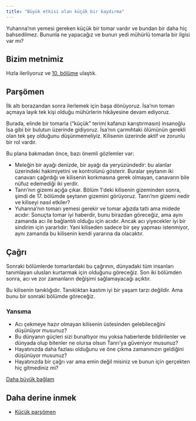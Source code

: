 ```yaml
---
title: "Büyük etkisi olan küçük bir kaydırma"
---
```



Yuhanna’nın yemesi gereken küçük bir tomar vardır ve bundan bir daha hiç bahsedilmez. Bununla ne yapacağız ve bunun yedi mühürlü tomarla bir ilgisi var mı?


## Bizim metnimiz

<a name="e93e"></a>
Hızla ilerliyoruz ve [10. bölüme](https://www.bibleserver.com/TR/Vahiy10) ulaştık.


## Parşömen

<a name="e6ab"></a>
İlk altı borazandan sonra ilerlemek için başa dönüyoruz. İsa’nın tomarı açmaya layık tek kişi olduğu mühürlerin hikâyesine devam ediyoruz.

Burada, elinde bir tomarla (“küçük” terimi kafanızı karıştırmasın) insanoğlu İsa gibi bir bulutun üzerinde gidiyoruz. İsa’nın çarmıhtaki ölümünün gerekli olan tek şey olduğunu düşünmemeliyiz. Kilisenin üzerinde aktif ve zorunlu bir rol vardır.

Bu plana bakmadan önce, bazı önemli gözlemler var:

- Meleğin bir ayağı denizde, bir ayağı da yeryüzündedir: bu alanlar üzerindeki hakimiyetini ve kontrolünü gösterir. Buralar şeytanın iki canavarı çağırdığı ve kilisenin korkmasına gerek olmayan, canavarın bile nüfuz edemediği iki yerdir.
- Tanrı’nın gizemi açığa çıkar. Bölüm 1'deki kilisenin gizeminden sonra, şimdi de 17. bölümde şeytanın gizemini görüyoruz. Tanrı’nın gizemi nedir ve kiliseyi nasıl etkiler?
- Yuhanna’nın tomarı yemesi gerekir ve tomar ağızda tatlı ama midede acıdır: Sonuçta tomar iyi haberdir, bunu birazdan göreceğiz, ama aynı zamanda acı ile bağlantılı olduğu için acıdır. Ancak acı yiyecekler iyi bir sindirim için yararlıdır: Yani kiliseden sadece bir şey yapması istenmiyor, aynı zamanda bu kilisenin kendi yararına da olacaktır.



## Çağrı

<a name="7168"></a>
Sonraki bölümlerde tomarlardaki bu çağrının, dünyadaki tüm insanları tanımlayan ulusları kurtarmak için olduğunu göreceğiz. Son iki bölümden sonra, acı ve zor zamanların değişimi sağlamayacağı açıktır.

Bu kilisenin tanıklığıdır. Tanıklıktan kastım iyi bir yaşam tarzı değildir. Ama bunu bir sonraki bölümde göreceğiz.


### Yansıma

<a name="4b6d"></a>
- Acı çekmeye hazır olmayan kilisenin üstesinden gelebileceğini düşünüyor musunuz?
- Bu dünyanın güçleri sizi bunaltıyor mu yoksa haberlerde bildirilenler ve dünyada olup bitenler ne olursa olsun Tanrı’ya güveniyor musunuz?
- Hayatınızda daha fazlası olduğunu ve öne çıkma zamanınızın geldiğini düşünüyor musunuz?
- Hayatınızda bir çağrı var ama emin değil misiniz ve bunun için gerçekten hiç gitmediniz mi?




[Daha büyük bağlam](../../../gen/index/appl/the-book-of-revelation)


## Daha derine inmek

<a name="9655"></a>
- [Küçük parşömen](../../../content/scroll/expl/the-little-scroll)







[](https://github.com/revelation-today/revelation-today/blob/main/exampleSite/content/docs/content/scroll/appl/a-little-scroll-with-big-impact.tr.md)
